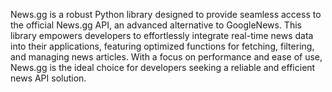 News.gg is a robust Python library designed to provide seamless access to the official News.gg API, an advanced alternative to GoogleNews. This library empowers developers to effortlessly integrate real-time news data into their applications, featuring optimized functions for fetching, filtering, and managing news articles. With a focus on performance and ease of use, News.gg is the ideal choice for developers seeking a reliable and efficient news API solution.